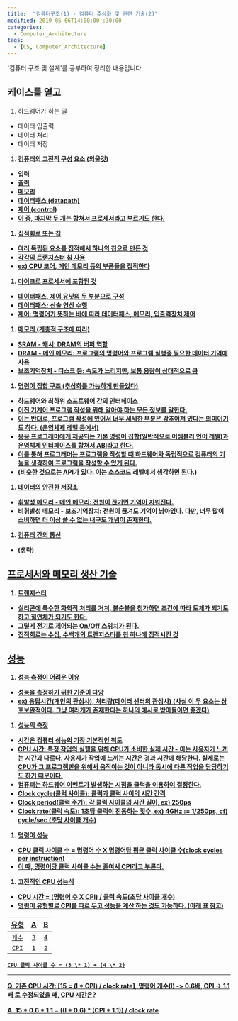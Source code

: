 ```yaml
---
title:  "컴퓨터구조(1) - 컴퓨터 추상화 및 관련 기술(2)"
modified: 2019-05-06T14:00:00-:30:00
categories:
  - Computer_Architecture
tags:
  - [CS, Computer_Architecture]
---
```


'컴퓨터 구조 및 설계'를 공부하여 정리한 내용입니다.

## 케이스를 열고
1. 하드웨어가 하는 일
 - 데이터 입출력
 - 데이터 처리
 - 데이터 저장

1. <u><b>컴퓨터의 고전적 구성 요소 (외울것)<b/><u/>
 - 입력
 - 출력
 - 메모리
 - 데이터패스 (datapath)
 - 제어 (control)
 - 이 중, 마지막 두 개는 합쳐서 프로세서라고 부르기도 한다.

1. 집적회로 또는 칩
 - 여러 독립된 요소를 집적해서 하나의 칩으로 만든 것
 - 각각의 트랜지스터 칩 사용
 - ex) CPU 코어, 메인 메모리 등의 부품들을 집적한다

1. 마이크로 프로세서에 포함된 것
 - 데이터패스, 제어 유닛의 두 부분으로 구성
 - 데이터패스: 산술 연산 수행
 - 제어: 명령어가 뜻하는 바에 따라 데이터패스, 메모리, 입출력장치 제어

1. 메모리 (계층적 구조에 따라)
 - SRAM - 캐시: DRAM의 버퍼 역할
 - DRAM - 메인 메모리: 프로그램의 명령어와 프로그램 실행중 필요한 데이터 기억에 사용
 - 보조기억장치 - 디스크 등: 속도가 느리지만, 보통 용량이 상대적으로 큼

1. <b>명령어 집합 구조 (추상화를 가능하게 만들었다)<b/>
 - <b>하드웨어와 최하위 소프트웨어 간의 인터페이스<b/>
 - 이진 기계어 프로그램 작성을 위해 알아야 하는 모든 정보를 말한다.
 - 이는 반대로, 프로그램 작성에 있어서 너무 세세한 부분은 감추어져 있다는 의미이기도 하다. (운영체제 레벨 등에서)
 - <b>응용 프로그래머에게 제공되는 기본 명령어 집합(일반적으로 어셈블리 언어 레벨)과 운영체제 인터페이스를 합쳐서 ABI라고 한다.<b/>
 - 이를 통해 프로그래머는 프로그램을 작성할 때 하드웨어와 독립적으로 컴퓨터의 기능을 생각하여 프로그램을 작성할 수 있게 된다.
 - (비슷한 것으로는 API가 있다. 이는 소스코드 레벨에서 생각하면 된다.)

1. 데이터의 안전한 저장소
 - 휘발성 메모리 - 메인 메모리: 전원이 끊기면 기억이 지워진다.
 - 비휘발성 메모리 - 보조기억장치: 전원이 끊겨도 기억이 남아있다. 다만, 너무 많이 소비하면 더 이상 쓸 수 없는 내구도 개념이 존재한다.

1. 컴퓨터 간의 통신
 - (생략)

## 프로세서와 메모리 생산 기술
1. 트랜지스터
 - 실리콘에 특수한 화학적 처리를 거쳐, 불순불을 첨가하면 조건에 따라 도체가 되기도 하고 절연체가 되기도 한다.
 - 그렇게 전기로 제어되는 On/Off 스위치가 된다.
 - 집적회로는 수십, 수백개의 트랜지스터를 칩 하나에 집적시킨 것

## 성능
1. 성능 측정이 어려운 이유
 - 성능을 측정하기 위한 기준이 다양
 - ex) 응답시간(개인의 관심사), 처리량(데이터 센터의 관심사) (사실 이 두 요소는 상호보완적이다. 그냥 여러개가 존재한다는 하나의 예시로 받아들이면 좋겠다)

1. 성능의 측정
 - 시간은 컴퓨터 성능의 가장 기본적인 척도
 - CPU 시간: 특정 작업의 실행을 위해 CPU가 소비한 실제 시간 - 이는 사용자가 느끼는 시간과 다르다. 사용자가 작업에 느끼는 시간은 경과 시간에 해당한다. 실제로는 CPU가 그 프로그램만을 위해서 움직이는 것이 아니라 동시에 다른 작업을 담당하기도 하기 때문이다.
 - 컴퓨터는 하드웨어 이벤트가 발생하는 시점을 클럭을 이용하여 결정한다.
 - Clock cycle(클럭 사이클): 클럭과 클럭 사이의 시간 간격
 - Clock period(클럭 주기): 각 클럭 사이클의 시간 길이, ex) 250ps
 - Clock rate(클럭 속도): 1초당 클럭이 진동하는 횟수, ex) 4GHz := 1/250ps, cf) cycle/sec (초당 사이클 개수)

1. 명령어 성능
 - CPU 클럭 사이클 수 = 명령어 수 X 명령어당 평균 클럭 사이클 수(clock cycles per instruction)
 - 이 때, 명령어당 클럭 사이클 수는 줄여서 CPI라고 부른다.

1. 고전적인 CPU 성능식
 - CPU 시간 = (명령어 수 X CPI) / 클럭 속도(초당 사이클 개수)
 - 명령어 유형별로 CPI를 따로 두고 성능을 계산 하는 것도 가능하다. (아래 표 참고)

|유형|A|B|
|:---:|:---:|:---:|
|`개수`|`3`|`4`|
|`CPI`|`1`|`2`|

`CPU 클럭 사이클 수 = (3 \* 1) + (4 \* 2)`  

---

Q. 기존 CPU 시간: [15 = (I \* CPI) / clock rate], 명령어 개수(I) -> 0.6배, CPI -> 1.1배 로 수정되었을 때, CPU 시간은?<br><br>
A. 15 \* 0.6 \* 1.1 = ((I \* 0.6) \* (CPI \* 1.1)) / clock rate
